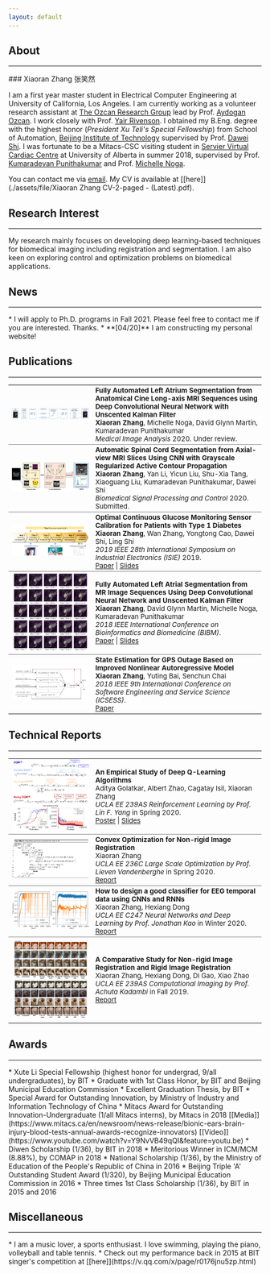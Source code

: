 ```yaml
---
layout: default
---
```



## About
<hr class="myhrline" style="height:2px;border-width:0;color:gray;background-color:gray">
### Xiaoran Zhang 张笑然

I am a first year master student in Electrical Computer Engineering at University of California, Los Angeles. I am currently working as a volunteer research assistant at [The Ozcan Research Group](https://innovate.ee.ucla.edu/) lead by Prof. [Aydogan Ozcan](https://www.ee.ucla.edu/aydogan-ozcan/). I work closely with Prof. [Yair Rivenson](https://www.ee.ucla.edu/yair%20rivenson/). I obtained my B.Eng. degree with the highest honor (_President Xu Teli's Special Fellowship_) from School of Automation, [Beijing Institute of Technology](http://www.bit.edu.cn/) supervised by Prof. [Dawei Shi](http://www.escience.cn/people/dshi/index.html;jsessionid=5E27F4F80FFD767E21F2D439C6C9ADAB-n1). I was fortunate to be a Mitacs-CSC visiting student in [Servier Virtual Cardiac Centre](http://spaces.facsci.ualberta.ca/svcc) at University of Alberta in summer 2018, supervised by Prof. [Kumaradevan Punithakumar](https://sites.ualberta.ca/~punithak/) and Prof. [Michelle Noga](https://spaces.facsci.ualberta.ca/svcc/team/).

You can contact me via [email](mailto:xiaoran108@ucla.edu). My CV is available at [[here]](./assets/file/Xiaoran Zhang CV-2-paged - (Latest).pdf).

## Research Interest
<hr style="height:2px;border-width:0;color:gray;background-color:gray">
My research mainly focuses on developing deep learning-based techniques for biomedical imaging including registration and segmentation. I am also keen on exploring control and optimization problems on biomedical applications.

## News
<hr style="height:2px;border-width:0;color:gray;background-color:gray">
* I will apply to Ph.D. programs in Fall 2021. Please feel free to contact me if you are interested. Thanks.
* **[04/20]** I am constructing my personal website! 

<style type="text/css">
	table.pub_table {
		width: 100%;
		font-size: 10pt;
    }
	td.pub_td1_nl {
        width: 33%;
        border-bottom: 0px solid gray;
    }
    td.pub_td1_l {
        width: 33%;
        border-bottom: 1px solid gray;
    }
    td.pub_td2_nl {
        width: 67%;
        border-bottom: 0px solid gray;
	}
	td.pub_td2_l {
        width: 67%;
        border-bottom: 1px solid gray;
    }
</style>



<body>
<div class='section_div' id="papers">

<h2>Publications</h2>
<hr style="height:2px;border-width:0;color:gray;background-color:gray" margin=10px>
<table class="pub_table">
<!-- <tr><td class="year_heading">2019<hr class="year_hr_wteaser"></td></tr> -->
<tr>
	<td class="pub_td1_l"><div class="LA_div"><img class="LA_img" src="/assets/img/LA_seg_2020.png"/></div></td>
	<td class="pub_td2_l"><b>Fully Automated Left Atrium Segmentation from Anatomical Cine Long-axis MRI Sequences using Deep Convolutional Neural Network with Unscented Kalman Filter</b>
    <br><b>Xiaoran Zhang</b>, Michelle Noga, David Glynn Martin, Kumaradevan Punithakumar
    <br><i>Medical Image Analysis</i> 2020. Under review.
    </td>
</tr>
<tr>
	<td class="pub_td1_l"><div class="Spinal_div"><img class="Spinal_img" src="/assets/img/Spinal_seg_2020.png"/></div></td>
	<td class="pub_td2_l"><b>Automatic Spinal Cord Segmentation from Axial-view MRI Slices Using CNN with Grayscale Regularized Active Contour Propagation</b>
    <br><b>Xiaoran Zhang</b>, Yan Li, Yicun Liu, Shu-Xia Tang, Xiaoguang Liu, Kumaradevan Punithakumar, Dawei Shi
    <br><i>Biomedical Signal Processing and Control</i> 2020. Submitted.</td>
</tr>
<tr>
	<td class="pub_td1_l"><div class="ISIE_div"><img class="ISIE_img" src="/assets/img/ISIE_2019.png"/></div></td>
	<td class="pub_td2_l"><b>Optimal Continuous Glucose Monitoring Sensor Calibration for Patients with Type 1 Diabetes</b>
    <br><b>Xiaoran Zhang</b>, Wan Zhang, Yongtong Cao, Dawei Shi, Ling Shi
    <br><i>2019 IEEE 28th International Symposium on Industrial Electronics (ISIE)</i> 2019.
    <br><a href="https://ieeexplore.ieee.org/abstract/document/8781401">Paper</a> | <a href="/assets/file/IEEE_ISIE_slides.pdf">Slides</a>
    </td>
</tr>
<tr>
	<td class="pub_td1_l"><div class="BIBM_div"><img class="BIBM_img" src="/assets/img/BIBM_2018.png"/></div></td>
	<td class="pub_td2_l"><b>Fully Automated Left Atrial Segmentation from MR Image Sequences Using Deep Convolutional Neural Network and Unscented Kalman Filter</b>
    <br><b>Xiaoran Zhang</b>, David Glynn Martin, Michelle Noga, Kumaradevan Punithakumar
    <br><i>2018 IEEE International Conference on Bioinformatics and Biomedicine (BIBM)</i>.
    <br><a href="https://ieeexplore.ieee.org/abstract/document/8621570">Paper</a> | <a href="/assets/file/IEEE_BIBM_slides.pdf">Slides</a>
    </td>

</tr>

<tr>
	<td class="pub_td1_nl"><div class="ICSESS_div"><img class="ICSESS_img" src="/assets/img/ICSESS_2018.png"/></div></td>
	<td class="pub_td2_nl"><b>State Estimation for GPS Outage Based on Improved Nonlinear Autoregressive Model</b>
    <br><b>Xiaoran Zhang</b>, Yuting Bai, Senchun Chai
    <br><i>2018 IEEE 9th International Conference on Software Engineering and Service Science (ICSESS)</i>.
    <br><a href="https://ieeexplore.ieee.org/abstract/document/8663875">Paper</a>
    </td>
</tr>
</table>

<h2>Technical Reports</h2>
<hr style="height:2px;border-width:0;color:gray;background-color:gray">
<table class="pub_table">
<tr>
	<td class="pub_td1_l"><div class="239ASRL"><img class="239ASRL_img" src="/assets/img/239ASRL.png"/></div></td>
	<td class="pub_td2_l"><b>An Empirical Study of Deep Q-Learning Algorithms</b>
    <br>Aditya Golatkar, Albert Zhao, Cagatay Isil, Xiaoran Zhang
    <br><i>UCLA EE 239AS Reinforcement Learning by Prof. Lin F. Yang</i> in Spring 2020.
    <br><a href="/assets/file/239ASRL_poster.pdf">Poster</a> | <a href="/assets/file/239ASRL_slides.pdf">Slides</a>
    </td>
</tr>
<tr>
	<td class="pub_td1_l"><div class="236C"><img class="236C" src="/assets/img/236C.png"/></div></td>
	<td class="pub_td2_l"><b>Convex Optimization for Non-rigid Image Registration</b><br>Xiaoran Zhang
    <br><i>UCLA EE 236C Large Scale Optimization by Prof. Lieven Vandenberghe</i> in Spring 2020.
    <br><a href="/assets/file/236C.pdf">Report</a></td>
</tr>
<tr>
	<td class="pub_td1_l"><div class="C247"><img class="C247" src="/assets/img/C247.png"/></div></td>
	<td class="pub_td2_l"><b>How to design a good classifier for EEG temporal data using CNNs and RNNs</b>
    <br>Xiaoran Zhang, Hexiang Dong<br><i>UCLA EE C247 Neural Networks and Deep Learning by Prof. Jonathan Kao</i> in Winter 2020.
    <br><a href="/assets/file/C247.pdf">Report</a></td>
</tr>
<tr>
	<td class="pub_td1_nl"><div class="239AS"><img class="239AS_img" src="/assets/img/239AS.png"/></div></td>
	<td class="pub_td2_nl"><b>A Comparative Study for Non-rigid Image Registration and Rigid Image Registration</b>
    <br>Xiaoran Zhang, Hexiang Dong, Di Gao, Xiao Zhao
    <br><i>UCLA EE 239AS Computational Imaging by Prof. Achuta Kadambi</i> in Fall 2019.
    <br><a href="https://arxiv.org/pdf/2001.03831.pdf">Report</a></td>
</tr>
</table>
</div>
</body>


## Awards
<hr style="height:2px;border-width:0;color:gray;background-color:gray">
* Xute Li Special Fellowship (highest honor for undergrad, 9/all undergraduates), by BIT
* Graduate with 1st Class Honor, by BIT and Beijing Municipal Education Commission
* Excellent Graduation Thesis, by BIT
* Special Award for Outstanding Innovation, by Ministry of Industry and Information Technology of China 
* Mitacs Award for Outstanding Innovation-Undergraduate (1/all Mitacs interns), by Mitacs in 2018 [[Media]](https://www.mitacs.ca/en/newsroom/news-release/bionic-ears-brain-injury-blood-tests-annual-awards-recognize-innovators) [[Video]](https://www.youtube.com/watch?v=Y9NvVB49qQI&feature=youtu.be)
* Diwen Scholarship (1/36), by BIT in 2018
* Meritorious Winner in ICM/MCM (8.88%), by COMAP in 2018
* National Scholarship (1/36), by the Ministry of Education of the People's Republic of China in 2016
* Beijing Triple 'A' Outstanding Student Award (1/320), by Beijing Municipal Education Commission in 2016
* Three times 1st Class Scholarship (1/36), by BIT in 2015 and 2016

## Miscellaneous
<hr style="height:2px;border-width:0;color:gray;background-color:gray">
* I am a music lover, a sports enthusiast. I love swimming, playing the piano, volleyball and table tennis.
* Check out my performance back in 2015 at BIT singer's competition at [[here]](https://v.qq.com/x/page/r0176jnu5zp.html)




